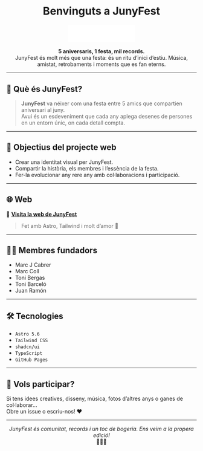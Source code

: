 <h1 align="center">Benvinguts a JunyFest</h1>

<p align="center">
  <img src="./../assets/logo.png" width="180" alt="Logo de JunyFest" />
</p>

<p align="center">
  <b>5 aniversaris, 1 festa, mil records.</b><br />
  JunyFest és molt més que una festa: és un ritu d’inici d’estiu. Música, amistat, retrobaments i moments que es fan eterns.
</p>

---

## 📍 Què és JunyFest?

> **JunyFest** va néixer com una festa entre 5 amics que compartien aniversari al juny.  
> Avui és un esdeveniment que cada any aplega desenes de persones en un entorn únic, on cada detall compta.

---

## 🧠 Objectius del projecte web

- Crear una identitat visual per JunyFest.
- Compartir la història, els membres i l’essència de la festa.
- Fer-la evolucionar any rere any amb col·laboracions i participació.

---

## 🌐 Web

🔗 **[Visita la web de JunyFest](https://junyfest.com/)**  
> Fet amb Astro, Tailwind i molt d’amor 💜

---

## 🧑‍🎤 Membres fundadors

- Marc J Cabrer
- Marc Coll
- Toni Bergas
- Toni Barceló
- Juan Ramón

---

## 🛠️ Tecnologies

- `Astro 5.6`
- `Tailwind CSS`
- `shadcn/ui`
- `TypeScript`
- `GitHub Pages`

---

## 🤝 Vols participar?

Si tens idees creatives, disseny, música, fotos d’altres anys o ganes de col·laborar...  
Obre un issue o escriu-nos! ❤️

---

<p align="center">
  <i>JunyFest és comunitat, records i un toc de bogeria. Ens veim a la propera edició!</i><br />
  🪩✨🔥
</p>
